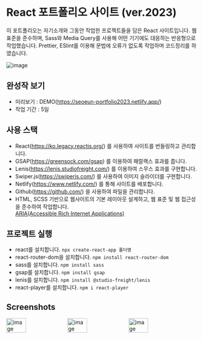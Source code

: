 # React 포트폴리오 사이트 (ver.2023)

이 포트폴리오는 자기소개와 그동안 작업한 프로젝트들을 담은 React 사이트입니다.
웹표준을 준수하며, Sass와 Media Query를 사용해 어떤 기기에도 대응하는 반응형으로 작업했습니다.
Prettier, ESlint를 이용해 문법에 오류가 없도록 작업하며 코드정리를 하였습니다.

![image](https://github.com/SeoeunCho/Portfolio2023/blob/main/src/assets/img/scrrenshot/portfolio2023-screenshot.png)

## 완성작 보기 
- 미리보기 : DEMO(https://seoeun-portfolio2023.netlify.app/)
- 작업 기간 : 5일

## 사용 스택
- React(https://ko.legacy.reactjs.org/) 를 사용하여 사이트를 번들링하고 관리합니다.
- GSAP(https://greensock.com/gsap) 를 이용하여 패럴랙스 효과를 줍니다.
- Lenis(https://lenis.studiofreight.com/) 를 이용하여 스무스 효과를 구현합니다.
- Swiper.js(https://swiperjs.com/) 를 사용하여 이미지 슬라이더를 구현합니다.
- Netlify(https://www.netlify.com/) 를 통해 사이트를 배포합니다.
- Github(https://github.com/) 을 사용하여 파일을 관리합니다.
- HTML, SCSS 기반으로 웹사이트의 기본 레이아웃 설계하고, 웹 표준 및 웹 접근성을 준수하여 작업합니다. <br />
  [ARIA(Accessible Rich Internet Applications)](https://developer.mozilla.org/en-US/docs/Web/Accessibility/ARIA/Roles)

## 프로젝트 실행
- react를 설치합니다. `npx create-react-app 폴더명`
- react-router-dom을 설치합니다. `npm install react-router-dom`
- sass를 설치합니다. `npm install sass`
- gsap를 설치합니다. `npm install gsap`
- lenis를 설치합니다. `npm install @studio-freight/lenis`
- react-player를 설치합니다. `npm i react-player`

## Screenshots
<div style="display: flex;">
  <img src="https://github.com/SeoeunCho/Portfolio2023/blob/main/src/assets/img/scrrenshot/portfolio2023-mobile01.png" alt="image" width="32%" height="auto">
  <img src="https://github.com/SeoeunCho/Portfolio2023/blob/main/src/assets/img/scrrenshot/portfolio2023-mobile02.png" alt="image" width="32%" height="auto">
  <img src="https://github.com/SeoeunCho/Portfolio2023/blob/main/src/assets/img/scrrenshot/portfolio2023-mobile03.png" alt="image" width="32%" height="auto">
</div>